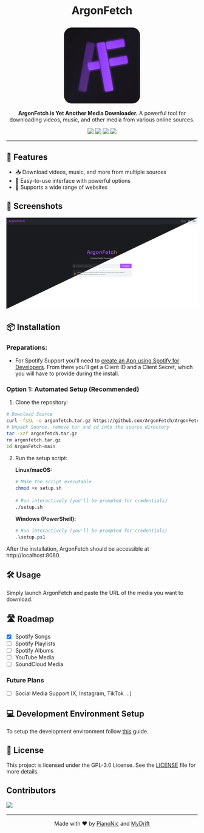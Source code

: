 # <p align="center">ArgonFetch</p>
<p align="center">
  <img src="assets/logo-simple.svg" width="200" alt="ArgonFetch Logo">
</p>
<p align="center">
  <strong>ArgonFetch is Yet Another Media Downloader.</strong> 
  A powerful tool for downloading videos, music, and other media from various online sources.
</p>
<p align="center">
  <a><img src="https://hits.seeyoufarm.com/api/count/incr/badge.svg?url=https%3A%2F%2Fgithub.com%2FArgonFetch%2FArgonFetch&count_bg=%23A855F6&title_bg=%23555555&icon=powershell.svg&icon_color=%23E7E7E7&title=Visits&edge_flat=false"/></a>
  <a href="https://www.argonfetch.dev/"><img src="https://img.shields.io/badge/Cloud%20Version-argonfetch.dev-9f54e5.svg"/></a>
  <a href="https://github.com/ArgonFetch/ArgonFetch?tab=readme-ov-file#-installation"><img src="https://img.shields.io/badge/Selfhost-Instructions-9f54e5.svg"/></a>
  <a href="https://github.com/ArgonFetch/ArgonFetch/blob/main/devenv.md"><img src="https://img.shields.io/badge/Development-Setup-9f54e5.svg"/></a>
</p>

---

<!-- [![Version](https://img.shields.io/github/v/release/ArgonFetch/ArgonFetch?color=%230567ff&label=Latest%20Release&style=for-the-badge)](https://github.com/ArgonFetch/ArgonFetch/releases/latest) -->

## 🚀 Features
- 📥 Download videos, music, and more from multiple sources 
- 🎯 Easy-to-use interface with powerful options 
- 🔗 Supports a wide range of websites 

## 📸 Screenshots
<p align="center">
  <img src=".\assets\startpage.png" width="1000" alt="ArgonFetch Screenshot">
</p>

## 📦 Installation

### Preparations:

- For Spotify Support you'll need to [create an App using Spotify for Developers](https://developer.spotify.com/documentation/web-api/concepts/apps).
  From there you'll get a Client ID and a Client Secret, which you will have to provide during the install.

### Option 1: Automated Setup (Recommended)
1. Clone the repository:
  ```sh
  # Download Source
  curl -fsSL -o argonfetch.tar.gz https://github.com/ArgonFetch/ArgonFetch/archive/refs/heads/main.tar.gz
  # Unpack Source, remove tar and cd into the source directory
  tar -xzf argonfetch.tar.gz
  rm argonfetch.tar.gz
  cd ArgonFetch-main
  ```

2. Run the setup script:
   
   **Linux/macOS:**
   ```sh
   # Make the script executable
   chmod +x setup.sh
   
   # Run interactively (you'll be prompted for credentials)
   ./setup.sh
   ```
   
   **Windows (PowerShell):**
   ```powershell   
   # Run interactively (you'll be prompted for credentials)
   .\setup.ps1
   ```

After the installation, ArgonFetch should be accessible at http://localhost:8080.

## 🛠️ Usage
Simply launch ArgonFetch and paste the URL of the media you want to download. 
<!--- Choose your preferred format and quality, then start downloading! --->

## 🛣️ Roadmap
- [x] Spotify Songs
- [ ] Spotify Playlists
- [ ] Spotify Albums
- [ ] YouTube Media
- [ ] SoundCloud Media
### Future Plans
- [ ] Social Media Support (X, Instagram, TikTok ...)

## 💻 Development Environment Setup
To setup the development environment follow [this](devenv.md) guide.

## 📜 License
This project is licensed under the GPL-3.0 License. 
See the [LICENSE](LICENSE) file for more details.

## Contributors
<a href="https://github.com/argonfetch/argonfetch/graphs/contributors">
  <img src="https://contrib.rocks/image?repo=argonfetch/argonfetch" />
</a>

---
<p align="center">Made with ❤️ by <a href="https://github.com/Pianonic">PianoNic</a> and <a href="https://github.com/MyDrift-user">MyDrift</a></p>